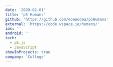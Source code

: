 ```yaml
---
date: '2020-02-01'
title: 'p5 Humans'
github: 'https://github.com/eoanodea/p5Humans'
external: 'https://code.wspace.ie/humans/'
ios: ''
android: ''
tech:
  - p5.js
  - JavaScript
showInProjects: true
company: 'College'
---
```

